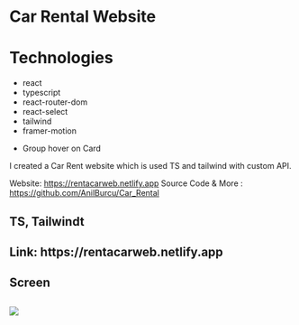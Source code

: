 <h1>Car Rental Website<h1>

# Technologies

- react
- typescript
- react-router-dom
- react-select
- tailwind
- framer-motion

* Group hover on Card

I created a Car Rent website which is used TS and tailwind with custom API.

Website: https://rentacarweb.netlify.app
Source Code & More : https://github.com/AnilBurcu/Car_Rental

<h2>TS, Tailwindt<h2>
<h2>Link: https://rentacarweb.netlify.app <h2>
<h2> Screen <h2>

![](Car.gif)

